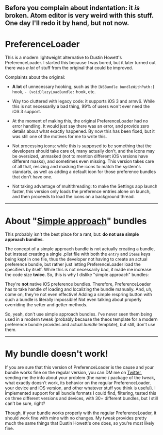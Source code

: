 ## Before you complain about indentation: it *is* broken. Atom editor is very weird with this stuff. One day I'll redo it by hand, but not now.

# PreferenceLoader

This is a modern lightweight alternative to Dustin Howett's PreferenceLoader. I started this because I was bored, but it later turned out there was *a lot* of stuff from the original that could be improved.

Complaints about the original:

- **A lot** of unnecessary hooking, such as the ```[NSBundle bundleWithPath:]``` hook, ```- (void)lazyLoadBundle:``` hook, etc.

- Way too cluttered with legacy code: it supports iOS 3 and armv6. While this is not necessarily a bad thing, 99% of users won't ever need the iOS 3 support.

- At the moment of making this, the original PreferenceLoader had no error handling. It would just say there was an error, and provide zero details about what exactly happened. By now this has been fixed, but it was still one of the motives for me to write this.

- Not processing icons: while this is supposed to be something that the developers should take care of, many actually don't, and the icons may be oversized, unmasked (not to mention different iOS versions have different masks), and sometimes even missing. This version takes care of all that, resizing and masking the icons to match the system's standarts, as well as adding a default icon for those preference bundles that don't have one.

- Not taking advantage of multithreading: to make the Settings app launch faster, this version only loads the preference entries alone on launch, and then proceeds to load the icons on a background thread.

***

# About "[Simple approach](https://iphonedevwiki.net/index.php/PreferenceLoader#Simple_Approach)" bundles

This probably isn't the best place for a rant, but: **do not use simple approach bundles**.

The concept of a simple approach bundle is not actually creating a bundle, but instead creating a single .plist file with both the ```entry``` and ```items``` keys being kept in one file, thus the developer not having to create an actual preference bundle, but rather just letting PreferenceLoader load the specifiers by itself. While this is not necessarily bad, it made me increase the code size **twice**. So, this is why I dislike "simple approach" bundles:

They're **not** native iOS preference bundles. Therefore, PreferenceLoader has to take handle of loading and localizing the bundle manually. And, uh, come on, they're not even effective! Adding a simple respring button with such a bundle is literally impossible! Not even talking about properly overriding the setter and getter methods.

So, yeah, don't use simple approach bundles. I've never seen them being used in a modern tweak (probably because the theos template for a modern preference bundle provides and actual *bundle* template), but still, don't use them.

***

# My bundle doesn't work!

If you are sure that this version of PreferenceLoader is the cause and your bundle works fine on the regular version, you can DM me on [Twitter](https://twitter.com/ArtikusHG), sending me the info about your problem (the name / package of the tweak, what exactly doesn't work, its behavior on the regular PreferenceLoader, your device and iOS version, and other whatever stuff you think is useful). I implemented support for all bundle formats I could find, filtering, tested this on three different versions and devices, with 30+ different bundles, but I still can't be sure, right?

Though, if your bundle works properly with the regular PreferenceLoader, it should work fine with mine with no changes. My tweak provides pretty much the same things that Dustin Howett's one does, so you're most likely fine.
